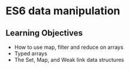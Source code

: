 # ES6 data manipulation
## Learning Objectives
*   How to use map, filter and reduce on arrays
*   Typed arrays
*   The Set, Map, and Weak link data structures
